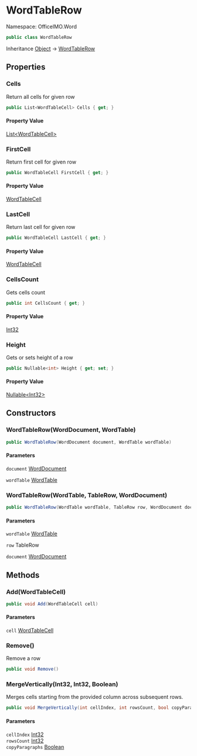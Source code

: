 # WordTableRow

Namespace: OfficeIMO.Word

```csharp
public class WordTableRow
```

Inheritance [Object](https://docs.microsoft.com/en-us/dotnet/api/system.object) → [WordTableRow](./officeimo.word.wordtablerow.md)

## Properties

### **Cells**

Return all cells for given row

```csharp
public List<WordTableCell> Cells { get; }
```

#### Property Value

[List&lt;WordTableCell&gt;](https://docs.microsoft.com/en-us/dotnet/api/system.collections.generic.list-1)<br>

### **FirstCell**

Return first cell for given row

```csharp
public WordTableCell FirstCell { get; }
```

#### Property Value

[WordTableCell](./officeimo.word.wordtablecell.md)<br>

### **LastCell**

Return last cell for given row

```csharp
public WordTableCell LastCell { get; }
```

#### Property Value

[WordTableCell](./officeimo.word.wordtablecell.md)<br>

### **CellsCount**

Gets cells count

```csharp
public int CellsCount { get; }
```

#### Property Value

[Int32](https://docs.microsoft.com/en-us/dotnet/api/system.int32)<br>

### **Height**

Gets or sets height of a row

```csharp
public Nullable<int> Height { get; set; }
```

#### Property Value

[Nullable&lt;Int32&gt;](https://docs.microsoft.com/en-us/dotnet/api/system.nullable-1)<br>

## Constructors

### **WordTableRow(WordDocument, WordTable)**

```csharp
public WordTableRow(WordDocument document, WordTable wordTable)
```

#### Parameters

`document` [WordDocument](./officeimo.word.worddocument.md)<br>

`wordTable` [WordTable](./officeimo.word.wordtable.md)<br>

### **WordTableRow(WordTable, TableRow, WordDocument)**

```csharp
public WordTableRow(WordTable wordTable, TableRow row, WordDocument document)
```

#### Parameters

`wordTable` [WordTable](./officeimo.word.wordtable.md)<br>

`row` TableRow<br>

`document` [WordDocument](./officeimo.word.worddocument.md)<br>

## Methods

### **Add(WordTableCell)**

```csharp
public void Add(WordTableCell cell)
```

#### Parameters

`cell` [WordTableCell](./officeimo.word.wordtablecell.md)<br>

### **Remove()**

Remove a row

```csharp
public void Remove()
```

### **MergeVertically(Int32, Int32, Boolean)**

Merges cells starting from the provided column across subsequent rows.

```csharp
public void MergeVertically(int cellIndex, int rowsCount, bool copyParagraphs)
```

#### Parameters

`cellIndex` [Int32](https://docs.microsoft.com/en-us/dotnet/api/system.int32)<br>
`rowsCount` [Int32](https://docs.microsoft.com/en-us/dotnet/api/system.int32)<br>
`copyParagraphs` [Boolean](https://docs.microsoft.com/en-us/dotnet/api/system.boolean)<br>
